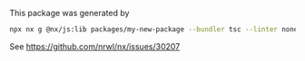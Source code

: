 This package was generated by

```sh
npx nx g @nx/js:lib packages/my-new-package --bundler tsc --linter none --unitTestRunner jest
```

See https://github.com/nrwl/nx/issues/30207
